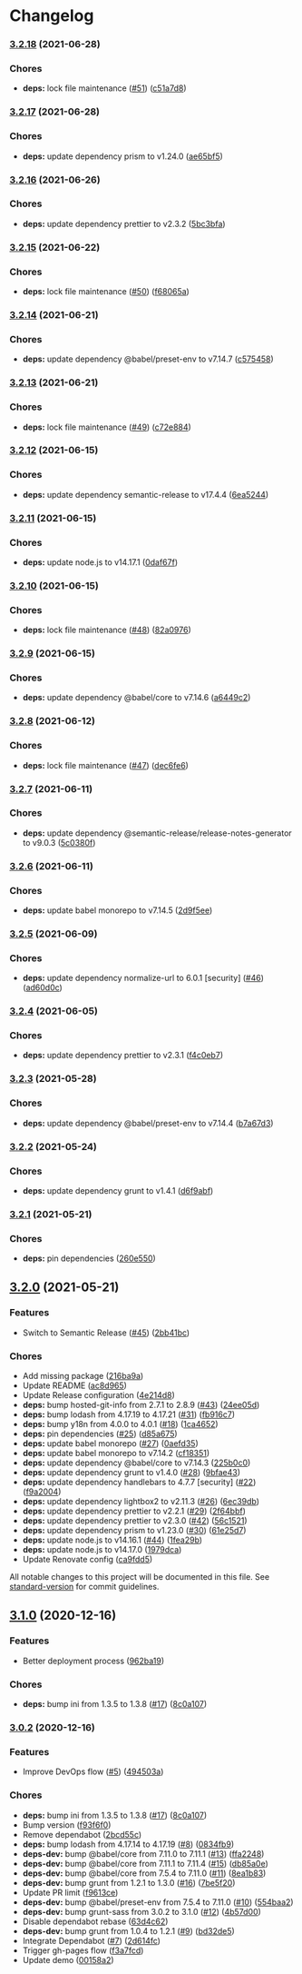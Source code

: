 # Changelog

### [3.2.18](https://github.com/kunalnagar/jquery.peekABar/compare/v3.2.17...v3.2.18) (2021-06-28)


### Chores

* **deps:** lock file maintenance ([#51](https://github.com/kunalnagar/jquery.peekABar/issues/51)) ([c51a7d8](https://github.com/kunalnagar/jquery.peekABar/commit/c51a7d84c0a916813339fcef40a3d441a0789acc))

### [3.2.17](https://github.com/kunalnagar/jquery.peekABar/compare/v3.2.16...v3.2.17) (2021-06-28)


### Chores

* **deps:** update dependency prism to v1.24.0 ([ae65bf5](https://github.com/kunalnagar/jquery.peekABar/commit/ae65bf5dce6614ee9a923d2dbe3d6f7384cfdb48))

### [3.2.16](https://github.com/kunalnagar/jquery.peekABar/compare/v3.2.15...v3.2.16) (2021-06-26)


### Chores

* **deps:** update dependency prettier to v2.3.2 ([5bc3bfa](https://github.com/kunalnagar/jquery.peekABar/commit/5bc3bfa4a9637fbd48b0165d4d2222b433e97255))

### [3.2.15](https://github.com/kunalnagar/jquery.peekABar/compare/v3.2.14...v3.2.15) (2021-06-22)


### Chores

* **deps:** lock file maintenance ([#50](https://github.com/kunalnagar/jquery.peekABar/issues/50)) ([f68065a](https://github.com/kunalnagar/jquery.peekABar/commit/f68065a2781eb5b4449aff3f95c5c7eb7d11e6c1))

### [3.2.14](https://github.com/kunalnagar/jquery.peekABar/compare/v3.2.13...v3.2.14) (2021-06-21)


### Chores

* **deps:** update dependency @babel/preset-env to v7.14.7 ([c575458](https://github.com/kunalnagar/jquery.peekABar/commit/c575458e196a6c68314c11a242eecb0dd14b4f1b))

### [3.2.13](https://github.com/kunalnagar/jquery.peekABar/compare/v3.2.12...v3.2.13) (2021-06-21)


### Chores

* **deps:** lock file maintenance ([#49](https://github.com/kunalnagar/jquery.peekABar/issues/49)) ([c72e884](https://github.com/kunalnagar/jquery.peekABar/commit/c72e884873f8260a9f63b44a878b368165e041a2))

### [3.2.12](https://github.com/kunalnagar/jquery.peekABar/compare/v3.2.11...v3.2.12) (2021-06-15)


### Chores

* **deps:** update dependency semantic-release to v17.4.4 ([6ea5244](https://github.com/kunalnagar/jquery.peekABar/commit/6ea5244907d87705921d47031e0eeff918c79ebe))

### [3.2.11](https://github.com/kunalnagar/jquery.peekABar/compare/v3.2.10...v3.2.11) (2021-06-15)


### Chores

* **deps:** update node.js to v14.17.1 ([0daf67f](https://github.com/kunalnagar/jquery.peekABar/commit/0daf67fb33475f18c17b05f15916eacd9b280c3a))

### [3.2.10](https://github.com/kunalnagar/jquery.peekABar/compare/v3.2.9...v3.2.10) (2021-06-15)


### Chores

* **deps:** lock file maintenance ([#48](https://github.com/kunalnagar/jquery.peekABar/issues/48)) ([82a0976](https://github.com/kunalnagar/jquery.peekABar/commit/82a0976848655bec838ec6cc553193f62d5a952b))

### [3.2.9](https://github.com/kunalnagar/jquery.peekABar/compare/v3.2.8...v3.2.9) (2021-06-15)


### Chores

* **deps:** update dependency @babel/core to v7.14.6 ([a6449c2](https://github.com/kunalnagar/jquery.peekABar/commit/a6449c21a51ac63bb17a0a6f1d8dc91169c16de4))

### [3.2.8](https://github.com/kunalnagar/jquery.peekABar/compare/v3.2.7...v3.2.8) (2021-06-12)


### Chores

* **deps:** lock file maintenance ([#47](https://github.com/kunalnagar/jquery.peekABar/issues/47)) ([dec6fe6](https://github.com/kunalnagar/jquery.peekABar/commit/dec6fe6d227ba36100bc55b668e2ffbce9f0105f))

### [3.2.7](https://github.com/kunalnagar/jquery.peekABar/compare/v3.2.6...v3.2.7) (2021-06-11)


### Chores

* **deps:** update dependency @semantic-release/release-notes-generator to v9.0.3 ([5c0380f](https://github.com/kunalnagar/jquery.peekABar/commit/5c0380f1dd23fbf079653ead52357d8f64b0c18f))

### [3.2.6](https://github.com/kunalnagar/jquery.peekABar/compare/v3.2.5...v3.2.6) (2021-06-11)


### Chores

* **deps:** update babel monorepo to v7.14.5 ([2d9f5ee](https://github.com/kunalnagar/jquery.peekABar/commit/2d9f5ee3f43431d8a7f259b2ba750e2a525ce666))

### [3.2.5](https://github.com/kunalnagar/jquery.peekABar/compare/v3.2.4...v3.2.5) (2021-06-09)


### Chores

* **deps:** update dependency normalize-url to 6.0.1 [security] ([#46](https://github.com/kunalnagar/jquery.peekABar/issues/46)) ([ad60d0c](https://github.com/kunalnagar/jquery.peekABar/commit/ad60d0cacb3959d54267729f08fb384aaab2d44f))

### [3.2.4](https://github.com/kunalnagar/jquery.peekABar/compare/v3.2.3...v3.2.4) (2021-06-05)


### Chores

* **deps:** update dependency prettier to v2.3.1 ([f4c0eb7](https://github.com/kunalnagar/jquery.peekABar/commit/f4c0eb73d70bafc654486c8e63de872461bb2a5a))

### [3.2.3](https://github.com/kunalnagar/jquery.peekABar/compare/v3.2.2...v3.2.3) (2021-05-28)


### Chores

* **deps:** update dependency @babel/preset-env to v7.14.4 ([b7a67d3](https://github.com/kunalnagar/jquery.peekABar/commit/b7a67d35077db8369eb943fa03e18784a8a07ea7))

### [3.2.2](https://github.com/kunalnagar/jquery.peekABar/compare/v3.2.1...v3.2.2) (2021-05-24)


### Chores

* **deps:** update dependency grunt to v1.4.1 ([d6f9abf](https://github.com/kunalnagar/jquery.peekABar/commit/d6f9abfdf934aa4c063fc21c052d2a482e5d3298))

### [3.2.1](https://github.com/kunalnagar/jquery.peekABar/compare/v3.2.0...v3.2.1) (2021-05-21)


### Chores

* **deps:** pin dependencies ([260e550](https://github.com/kunalnagar/jquery.peekABar/commit/260e5509bdfedbf949eeee56a9bce18e04c4a8c3))

## [3.2.0](https://github.com/kunalnagar/jquery.peekABar/compare/v3.1.0...v3.2.0) (2021-05-21)


### Features

* Switch to Semantic Release ([#45](https://github.com/kunalnagar/jquery.peekABar/issues/45)) ([2bb41bc](https://github.com/kunalnagar/jquery.peekABar/commit/2bb41bc6fc582d14260d9f88f0cd27db7eb156e4))


### Chores

* Add missing package ([216ba9a](https://github.com/kunalnagar/jquery.peekABar/commit/216ba9adb695648f39e5e0123e92d3b8bf25cc55))
* Update README ([ac8d965](https://github.com/kunalnagar/jquery.peekABar/commit/ac8d965d860a63e9fb90f3d4c5b700dd14030767))
* Update Release configuration ([4e214d8](https://github.com/kunalnagar/jquery.peekABar/commit/4e214d84e5242973371a208f8654eaedc4387fa9))
* **deps:** bump hosted-git-info from 2.7.1 to 2.8.9 ([#43](https://github.com/kunalnagar/jquery.peekABar/issues/43)) ([24ee05d](https://github.com/kunalnagar/jquery.peekABar/commit/24ee05d6fd5750dc324fcefb8e820f9f73287372))
* **deps:** bump lodash from 4.17.19 to 4.17.21 ([#31](https://github.com/kunalnagar/jquery.peekABar/issues/31)) ([fb916c7](https://github.com/kunalnagar/jquery.peekABar/commit/fb916c75cb18234a8df2ffb0b1acf9d3b06a1b91))
* **deps:** bump y18n from 4.0.0 to 4.0.1 ([#18](https://github.com/kunalnagar/jquery.peekABar/issues/18)) ([1ca4652](https://github.com/kunalnagar/jquery.peekABar/commit/1ca4652e34d4cdfdae461518b79702aedecce072))
* **deps:** pin dependencies ([#25](https://github.com/kunalnagar/jquery.peekABar/issues/25)) ([d85a675](https://github.com/kunalnagar/jquery.peekABar/commit/d85a6754b43430ad0f304d2b36bc4f003a030a35))
* **deps:** update babel monorepo ([#27](https://github.com/kunalnagar/jquery.peekABar/issues/27)) ([0aefd35](https://github.com/kunalnagar/jquery.peekABar/commit/0aefd352f0b75bd6034e52a8ca1bd1df29f871d9))
* **deps:** update babel monorepo to v7.14.2 ([cf18351](https://github.com/kunalnagar/jquery.peekABar/commit/cf183516f84fcd243eb90a83961142641dd86acd))
* **deps:** update dependency @babel/core to v7.14.3 ([225b0c0](https://github.com/kunalnagar/jquery.peekABar/commit/225b0c024ad848448c5336368c274ae9ea821905))
* **deps:** update dependency grunt to v1.4.0 ([#28](https://github.com/kunalnagar/jquery.peekABar/issues/28)) ([9bfae43](https://github.com/kunalnagar/jquery.peekABar/commit/9bfae43bf576bb8f396d714dcefb65a8778f54ca))
* **deps:** update dependency handlebars to 4.7.7 [security] ([#22](https://github.com/kunalnagar/jquery.peekABar/issues/22)) ([f9a2004](https://github.com/kunalnagar/jquery.peekABar/commit/f9a200480d56c7509151bcee69c253f4d5ce1cc4))
* **deps:** update dependency lightbox2 to v2.11.3 ([#26](https://github.com/kunalnagar/jquery.peekABar/issues/26)) ([6ec39db](https://github.com/kunalnagar/jquery.peekABar/commit/6ec39dbe5be6bb91ebe6bbfc165fc705f55ac42e))
* **deps:** update dependency prettier to v2.2.1 ([#29](https://github.com/kunalnagar/jquery.peekABar/issues/29)) ([2f64bbf](https://github.com/kunalnagar/jquery.peekABar/commit/2f64bbf213c3b57d677042b27a2f4f93609e6cf4))
* **deps:** update dependency prettier to v2.3.0 ([#42](https://github.com/kunalnagar/jquery.peekABar/issues/42)) ([56c1521](https://github.com/kunalnagar/jquery.peekABar/commit/56c1521567b6438a620866dc0c2d953f752b6f7a))
* **deps:** update dependency prism to v1.23.0 ([#30](https://github.com/kunalnagar/jquery.peekABar/issues/30)) ([61e25d7](https://github.com/kunalnagar/jquery.peekABar/commit/61e25d753813b568e7c039cfd8c4de590579a935))
* **deps:** update node.js to v14.16.1 ([#44](https://github.com/kunalnagar/jquery.peekABar/issues/44)) ([1fea29b](https://github.com/kunalnagar/jquery.peekABar/commit/1fea29bae827fe603d7467d38fa245b4ec0f4a0c))
* **deps:** update node.js to v14.17.0 ([1979dca](https://github.com/kunalnagar/jquery.peekABar/commit/1979dca77142295c0f8efc5f59848c55c0e48981))
* Update Renovate config ([ca9fdd5](https://github.com/kunalnagar/jquery.peekABar/commit/ca9fdd57629510e13def3f6b14078964e6e6ea9a))

All notable changes to this project will be documented in this file. See [standard-version](https://github.com/conventional-changelog/standard-version) for commit guidelines.

## [3.1.0](https://github.com/kunalnagar/jquery.peekABar/compare/v3.0.2...v3.1.0) (2020-12-16)


### Features

* Better deployment process ([962ba19](https://github.com/kunalnagar/jquery.peekABar/commit/962ba19b7eb23e1c77211aa74e474101be71c2d8))


### Chores

* **deps:** bump ini from 1.3.5 to 1.3.8 ([#17](https://github.com/kunalnagar/jquery.peekABar/issues/17)) ([8c0a107](https://github.com/kunalnagar/jquery.peekABar/commit/8c0a107610d7fe5c48bfac55cdbddf09f2239a70))

### [3.0.2](https://github.com/kunalnagar/jquery.peekABar/compare/v2.0.1...v3.0.2) (2020-12-16)


### Features

* Improve DevOps flow ([#5](https://github.com/kunalnagar/jquery.peekABar/issues/5)) ([494503a](https://github.com/kunalnagar/jquery.peekABar/commit/494503af2948752bfb4a998071e9e5fbf859a458))


### Chores

* **deps:** bump ini from 1.3.5 to 1.3.8 ([#17](https://github.com/kunalnagar/jquery.peekABar/issues/17)) ([8c0a107](https://github.com/kunalnagar/jquery.peekABar/commit/8c0a107610d7fe5c48bfac55cdbddf09f2239a70))
* Bump version ([f93f6f0](https://github.com/kunalnagar/jquery.peekABar/commit/f93f6f020fbba6372ea04c1cc538247ddd758796))
* Remove dependabot ([2bcd55c](https://github.com/kunalnagar/jquery.peekABar/commit/2bcd55c00851540fb63418a9dffa0f868ebbcc3a))
* **deps:** bump lodash from 4.17.14 to 4.17.19 ([#8](https://github.com/kunalnagar/jquery.peekABar/issues/8)) ([0834fb9](https://github.com/kunalnagar/jquery.peekABar/commit/0834fb914f918e076bfcf57b108380ea969b297a))
* **deps-dev:** bump @babel/core from 7.11.0 to 7.11.1 ([#13](https://github.com/kunalnagar/jquery.peekABar/issues/13)) ([ffa2248](https://github.com/kunalnagar/jquery.peekABar/commit/ffa2248d074d401106ef9428c5279eec7fa88fe1))
* **deps-dev:** bump @babel/core from 7.11.1 to 7.11.4 ([#15](https://github.com/kunalnagar/jquery.peekABar/issues/15)) ([db85a0e](https://github.com/kunalnagar/jquery.peekABar/commit/db85a0e7decbe7e2465364fe956b735a18a5ede6))
* **deps-dev:** bump @babel/core from 7.5.4 to 7.11.0 ([#11](https://github.com/kunalnagar/jquery.peekABar/issues/11)) ([8ea1b83](https://github.com/kunalnagar/jquery.peekABar/commit/8ea1b832675dbd7804c6a486935e1bda2e8ff3e1))
* **deps-dev:** bump grunt from 1.2.1 to 1.3.0 ([#16](https://github.com/kunalnagar/jquery.peekABar/issues/16)) ([7be5f20](https://github.com/kunalnagar/jquery.peekABar/commit/7be5f20ad8f9336ccbd32120a0a80b73871f2ca5))
* Update PR limit ([f9613ce](https://github.com/kunalnagar/jquery.peekABar/commit/f9613ce53e8d00aeedcf9a9afc7dce7d3dd22dc4))
* **deps-dev:** bump @babel/preset-env from 7.5.4 to 7.11.0 ([#10](https://github.com/kunalnagar/jquery.peekABar/issues/10)) ([554baa2](https://github.com/kunalnagar/jquery.peekABar/commit/554baa20f276f34638e86bb62adab892e45f82a0))
* **deps-dev:** bump grunt-sass from 3.0.2 to 3.1.0 ([#12](https://github.com/kunalnagar/jquery.peekABar/issues/12)) ([4b57d00](https://github.com/kunalnagar/jquery.peekABar/commit/4b57d005795c9c3b60e13aea646d08f01445c726))
* Disable dependabot rebase ([63d4c62](https://github.com/kunalnagar/jquery.peekABar/commit/63d4c62920853df15acf83f5a04fdb3a120e9992))
* **deps-dev:** bump grunt from 1.0.4 to 1.2.1 ([#9](https://github.com/kunalnagar/jquery.peekABar/issues/9)) ([bd32de5](https://github.com/kunalnagar/jquery.peekABar/commit/bd32de5d5410fb1ab39baefba85238ef6a70efea))
* Integrate Dependabot ([#7](https://github.com/kunalnagar/jquery.peekABar/issues/7)) ([2d614fc](https://github.com/kunalnagar/jquery.peekABar/commit/2d614fc159209dd311125d28f3a8cf14fa854f96))
* Trigger gh-pages flow ([f3a7fcd](https://github.com/kunalnagar/jquery.peekABar/commit/f3a7fcddaf916f5091f6bee6897a1982e3b84ab0))
* Update demo ([00158a2](https://github.com/kunalnagar/jquery.peekABar/commit/00158a29ec5c6624d01d4a3174d588dc93d954fe))
